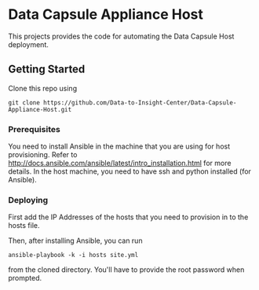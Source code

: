 # Data Capsule Appliance Host

This projects provides the code for automating the Data Capsule Host deployment. 

## Getting Started

Clone this repo using 

```
git clone https://github.com/Data-to-Insight-Center/Data-Capsule-Appliance-Host.git
```

### Prerequisites

You need to install Ansible in the machine that you are using for host provisioning. Refer to http://docs.ansible.com/ansible/latest/intro_installation.html for more details. 
In the host machine, you need to have ssh and python installed (for Ansible).

### Deploying

First add the IP Addresses of the hosts that you need to provision in to the hosts file. 

Then, after installing Ansible, you can run 

```
ansible-playbook -k -i hosts site.yml
```

from the cloned directory. You'll have to provide the root password when prompted. 
